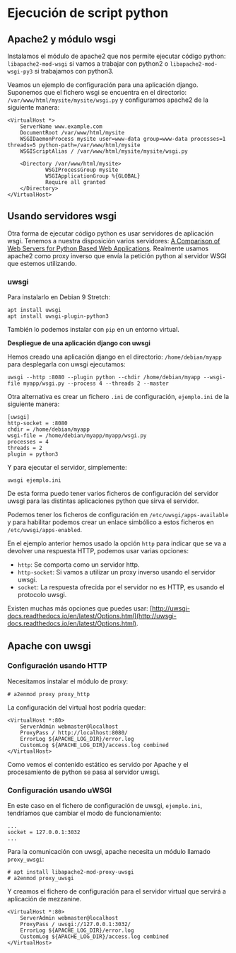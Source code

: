 # Ejecución de script python

## Apache2 y módulo wsgi

Instalamos el módulo de apache2 que nos permite ejecutar código python: `libapache2-mod-wsgi` si vamos a trabajar con python2 o `libapache2-mod-wsgi-py3` si trabajamos con python3.

Veamos un ejemplo de configuración para una aplicación django. Suponemos que el fichero wsgi se encuentra en el directorio: `/var/www/html/mysite/mysite/wsgi.py` y configuramos apache2 de la siguiente manera:

    <VirtualHost *>
        ServerName www.example.com
        DocumentRoot /var/www/html/mysite
        WSGIDaemonProcess mysite user=www-data group=www-data processes=1 threads=5 python-path=/var/www/html/mysite
        WSGIScriptAlias / /var/www/html/mysite/mysite/wsgi.py

        <Directory /var/www/html/mysite>
                WSGIProcessGroup mysite
                WSGIApplicationGroup %{GLOBAL}
                Require all granted
        </Directory>
    </VirtualHost>

## Usando servidores wsgi

Otra forma de ejecutar código python es usar servidores de aplicación wsgi. Tenemos a nuestra disposición varios servidores: [A Comparison of Web Servers for Python Based Web Applications](https://www.digitalocean.com/community/tutorials/a-comparison-of-web-servers-for-python-based-web-applications). Realmente usamos apache2 como proxy inverso que envía la petición python al servidor WSGI que estemos utilizando.

### uwsgi

Para instalarlo en Debian 9 Stretch:

    apt install uwsgi
    apt install uwsgi-plugin-python3

También lo podemos instalar con `pip` en un entorno virtual.  

**Despliegue de una aplicación django con uwsgi**

Hemos creado una aplicación django en el directorio: `/home/debian/myapp` para desplegarla con uwsgi ejecutamos:

    uwsgi --http :8080 --plugin python --chdir /home/debian/myapp --wsgi-file myapp/wsgi.py --process 4 --threads 2 --master 

Otra alternativa es crear un fichero `.ini` de configuración, `ejemplo.ini` de la siguiente manera:

    [uwsgi]
    http-socket = :8080
    chdir = /home/debian/myapp 
    wsgi-file = /home/debian/myapp/myapp/wsgi.py
    processes = 4
    threads = 2
    plugin = python3

Y para ejecutar el servidor, simplemente:

    uwsgi ejemplo.ini

De esta forma puedo tener varios ficheros de configuración del servidor uwsgi para las distintas aplicaciones python que sirva el servidor.

Podemos tener los ficheros de configuración en `/etc/uwsgi/apps-available` y para habilitar podemos crear un enlace simbólico a estos ficheros en `/etc/uwsgi/apps-enabled`.

En el ejemplo anterior hemos usado la opción `http` para indicar que se va a devolver una respuesta HTTP, podemos usar varias opciones:

* `http`: Se comporta como un servidor http.
* `http-socket`: Si vamos a utilizar un proxy inverso usando el servidor uwsgi.
* `socket`: La respuesta ofrecida por el servidor no es HTTP, es usando el protocolo uwsgi.

Existen muchas más opciones que puedes usar: [http://uwsgi-docs.readthedocs.io/en/latest/Options.html](http://uwsgi-docs.readthedocs.io/en/latest/Options.html).

## Apache con uwsgi

### Configuración usando HTTP

Necesitamos instalar el módulo de proxy:
    
    # a2enmod proxy proxy_http

La configuración del virtual host podría quedar:

    <VirtualHost *:80> 
        ServerAdmin webmaster@localhost
        ProxyPass / http://localhost:8080/
        ErrorLog ${APACHE_LOG_DIR}/error.log
        CustomLog ${APACHE_LOG_DIR}/access.log combined
    </VirtualHost>

Como vemos el contenido estático es servido por Apache y el procesamiento de python se pasa al servidor uwsgi.

### Configuración usando uWSGI

En este caso en el fichero de configuración de uwsgi, `ejemplo.ini`, tendríamos que cambiar el modo de funcionamiento:

    ...
    socket = 127.0.0.1:3032
    ...

Para la comunicación con uwsgi, apache necesita un módulo llamado `proxy_uwsgi`:

    # apt install libapache2-mod-proxy-uwsgi
    # a2enmod proxy_uwsgi

Y creamos el fichero de configuración para el servidor virtual que servirá a aplicación de mezzanine.

    <VirtualHost *:80>
        ServerAdmin webmaster@localhost
        ProxyPass / uwsgi://127.0.0.1:3032/
        ErrorLog ${APACHE_LOG_DIR}/error.log
        CustomLog ${APACHE_LOG_DIR}/access.log combined
    </VirtualHost>

